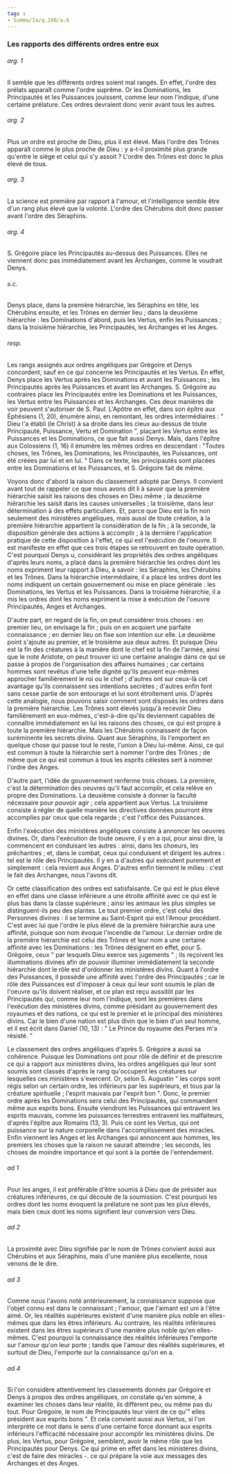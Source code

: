 ```yaml
---
tags : 
- Summa/Ia/q.108/a.6
---
```


### Les rapports des différents ordres entre eux



###### arg. 1
Il semble que les différents ordres soient mal rangés. En effet, l'ordre des prélats apparaît comme l'ordre suprême. Or les Dominations, les Principautés et les Puissances jouissent, comme leur nom l'indique, d'une certaine prélature. Ces ordres devraient donc venir avant tous les autres. 

###### arg. 2
Plus un ordre est proche de Dieu, plus il est élevé. Mais l'ordre des Trônes apparaît comme le plus proche de Dieu : y a-t-il proximité plus grande qu'entre le siège et celui qui s'y assoit ? L'ordre des Trônes est donc le plus élevé de tous. 

###### arg. 3
La science est première par rapport à l'amour, et l'intelligence semble être d'un rang plus élevé que la volonté. L'ordre des Chérubins doit donc passer avant l'ordre des Séraphins. 

###### arg. 4
S. Grégoire place les Principautés au-dessus des Puissances. Elles ne viennent donc pas immédiatement avant les Archanges, comme le voudrait Denys. 

###### s.c.
Denys place, dans la première hiérarchie, les Séraphins en tête, les Chérubins ensuite, et les Trônes en dernier lieu ; dans la deuxième hiérarchie : les Dominations d'abord, puis les Vertus, enfin les Puissances ; dans la troisième hiérarchie, les Principautés, les Archanges et les Anges. 

###### resp.
Les rangs assignés aux ordres angéliques par Grégoire et Denys concordent, sauf en ce qui concerne les Principautés et les Vertus. En effet, Denys place les Vertus après les Dominations et avant les Puissances ; les Principautés après les Puissances et avant les Archanges. S. Grégoire au contraires place les Principautés entre les Dominations et les Puissances, les Vertus entre les Puissances et les Archanges. Ces deux manières de voir peuvent s'autoriser de S. Paul. L'Apôtre en effet, dans son épître aux Éphésiens (1, 20), énumère ainsi, en remontant, les ordres intermédiaires : " Dieu l'a établi (le Christ) à sa droite dans les cieux au-dessus de toute Principauté, Puissance, Vertu et Domination ", plaçant les Vertus entre les Puissances et les Dominations, ce que fait aussi Denys. Mais, dans l'épître aux Colossiens (1, 16) il énumère les mêmes ordres en descendant : "Toutes choses, les Trônes, les Dominations, les Principautés, les Puissances, ont été créées par lui et en lui. " Dans ce texte, les principautés sont placées entre les Dominations et les Puissances, et S. Grégoire fait de même. 

Voyons donc d'abord la raison du classement adopté par Denys. Il convient avant tout de rappeler ce que nous avons dit li à savoir que la première hiérarchie saisit les raisons des choses en Dieu même ; la deuxième hiérarchie les saisit dans les causes universelles ; la troisième, dans leur détermination à des effets particuliers. Et, parce que Dieu est la fin non seulement des ministères angéliques, mais aussi de toute création, à la première hiérarchie appartient la considération de la fin ; à la seconde, la disposition générale des actions à accomplir ; à la dernière l'application pratique de cette disposition à l'effet, ce qui est l'exécution de l'oeuvre. Il est manifeste en effet que ces trois étapes se retrouvent en toute opération. C'est pourquoi Denys u, considérant les propriétés des ordres angéliques d'après leurs noms, a placé dans la première hiérarchie les ordres dont les noms expriment leur rapport à Dieu, à savoir : les Séraphins, les Chérubins et les Trônes. Dans la hiérarchie intermédiaire, il a placé les ordres dont les noms indiquent un certain gouvernement ou mise en place générale : les Dominations, les Vertus et les Puissances. Dans la troisième hiérarchie, il a mis les ordres dont les noms expriment la mise à exécution de l'oeuvre Principautés, Anges et Archanges. 

D'autre part, en regard de la fin, on peut considérer trois choses : en premier lieu, on envisage la fin ; puis on en acquiert une parfaite connaissance ; en dernier lieu on fixe son intention sur elle. Le deuxième point s'ajoute au premier, et le troisième aux deux autres. Et puisque Dieu est la fin des créatures à la manière dont le chef est la fin de l'armée, ainsi que le note Aristote, on peut trouver ici une certaine analogie dans ce qui se passe à propos de l'organisation des affaires humaines ; car certains hommes sont revêtus d'une telle dignité qu'ils peuvent eux-mêmes approcher familièrement le roi ou le chef ; d'autres ont sur ceux-là cet avantage qu'ils connaissent ses intentions secrètes ; d'autres enfin font sans cesse partie de son entourage et lui sont étroitement unis. D'après cette analogie, nous pouvons saisir comment sont disposés les ordres dans la première hiérarchie. Les Trônes sont élevés jusqu'à recevoir Dieu familièrement en eux-mêmes, c'est-à-dire qu'ils deviennent capables de connaître immédiatement en lui les raisons des choses, ce qui est propre à toute la première hiérarchie. Mais les Chérubins connaissent de façon suréminente les secrets divins. Quant aux Séraphins, ils l'emportent en quelque chose qui passe tout le reste, l'union à Dieu lui-même. Ainsi, ce qui est commun à toute la hiérarchie sert à nommer l'ordre des Trônes ; de même que ce qui est commun à tous les esprits célestes sert à nommer l'ordre des Anges. 

D'autre part, l'idée de gouvernement renferme trois choses. La première, c'est la détermination des oeuvres qu'il faut accomplir, et cela relève en propre des Dominations. La deuxième consiste à donner la faculté nécessaire pour pouvoir agir ; cela appartient aux Vertus. La troisième consiste à régler de quelle manière les directives données pourront être accomplies par ceux que cela regarde ; c'est l'office des Puissances. 

Enfin l'exécution des ministères angéliques consiste à annoncer les oeuvres divines. Or, dans l'exécution de toute oeuvre, il y en a qui, pour ainsi dire, la commencent en conduisant les autres : ainsi, dans les choeurs, les préchantres ; et, dans le combat, ceux qui conduisent et dirigent les autres : tel est le rôle des Principautés. Il y en a d'autres qui exécutent purement et simplement : cela revient aux Anges. D'autres enfin tiennent le milieu : c'est le fait des Archanges, nous l'avons dit. 

Or cette classification des ordres est satisfaisante. Ce qui est le plus élevé en effet dans une classe inférieure a une étroite affinité avec ce qui est le plus bas dans la classe supérieure ; ainsi les animaux les plus simples se distinguent-ils peu des plantes. Le tout premier ordre, c'est celui des Personnes divines : il se termine au Saint-Esprit qui est l'Amour procédant. C'est avec lui que l'ordre le plus élevé de la première hiérarchie aura une affinité, puisque son nom évoque l'incendie de l'amour. Le dernier ordre de la première hiérarchie est celui des Trônes et leur nom a une certaine affinité avec les Dominations : les Trônes désignent en effet, pour S. Grégoire, ceux " par lesquels Dieu exerce ses jugements " ; ils reçoivent les illuminations divines afin de pouvoir illuminer immédiatement la seconde hiérarchie dont le rôle est d'ordonner les ministères divins. Quant à l'ordre des Puissances, il possède une affinité avec l'ordre des Principautés ; car le rôle des Puissances est d'imposer à ceux qui leur sont soumis le plan de l'oeuvre qu'ils doivent réaliser, et ce plan est reçu aussitôt par les Principautés qui, comme leur nom l'indique, sont les premières dans l'exécution des ministères divins, comme présidant au gouvernement des royaumes et des nations, ce qui est le premier et le principal des ministères divins. Car le bien d'une nation est plus divin que le bien d'un seul homme, et il est écrit dans Daniel (10, 13) : " Le Prince du royaume des Perses m'a résisté. " 

Le classement des ordres angéliques d'après S. Grégoire a aussi sa cohérence. Puisque les Dominations ont pour rôle de définir et de prescrire ce qui a rapport aux ministères divins, les ordres angéliques qui leur sont soumis sont classés d'après le rang qu'occupent les créatures sur lesquelles ces ministères s'exercent. Or, selon S. Augustin " les corps sont régis selon un certain ordre, les inférieurs par les supérieurs, et tous par la créature spirituelle ; l'esprit mauvais par l'esprit bon ". Donc, le premier ordre après les Dominations sera celui des Principautés, qui commandent même aux esprits bons. Ensuite viendront les Puissances qui entravent les esprits mauvais, comme les puissances terrestres entravent les malfaiteurs, d'après l'épître aux Romains (13, 3). Puis ce sont les Vertus, qui ont puissance sur la nature corporelle dans l'accomplissement des miracles. Enfin viennent les Anges et les Archanges qui annoncent aux hommes, les premiers les choses que la raison ne saurait atteindre ; les seconds, les choses de moindre importance et qui sont à la portée de l'entendement. 

###### ad 1
Pour les anges, il est préférable d'être soumis à Dieu que de présider aux créatures inférieures, ce qui découle de la soumission. C'est pourquoi les ordres dont les noms évoquent la prélature ne sont pas les plus élevés, mais bien ceux dont les noms signifient leur conversion vers Dieu. 

###### ad 2
La proximité avec Dieu signifiée par le nom de Trônes convient aussi aux Chérubins et aux Séraphins, mais d'une manière plus excellente, nous venons de le dire. 

###### ad 3
Comme nous l'avons noté antérieurement, la connaissance suppose que l'objet connu est dans le connaissant ; l'amour, que l'aimant est uni à l'être aimé. Or, les réalités supérieures existent d'une manière plus noble en elles-mêmes que dans les êtres inférieurs. Au contraire, les réalités inférieures existent dans les êtres supérieurs d'une manière plus noble qu'en elles-mêmes. C'est pourquoi la connaissance des réalités inférieures l'emporte sur l'amour qu'on leur porte ; tandis que l'amour des réalités supérieures, et surtout de Dieu, l'emporte sur la connaissance qu'on en a. 

###### ad 4
Si l'on considère attentivement les classements donnés par Grégoire et Denys à propos des ordres angéliques, on constate qu'en somme, à examiner les choses dans leur réalité, ils diffèrent peu, ou même pas du tout. Pour Grégoire, le nom de Principautés leur vient de ce qu'" elles président aux esprits bons ". Et cela convient aussi aux Vertus, si l'on interprète ce mot dans le sens d'une certaine force donnant aux esprits inférieurs l'efficacité nécessaire pour accomplir les ministères divins. De plus, les Vertus, pour Grégoire, semblent, avoir le même rôle que les Principautés pour Denys. Ce qui prime en effet dans les ministères divins, c'est de faire des miracles -. ce qui prépare la voie aux messages des Archanges et des Anges. 

